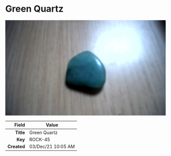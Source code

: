 # Green Quartz



<img height="300px" src="10083.jpg"/>

|       Field | Value                   |
|------------:|-------------------------|
|   **Title** | Green Quartz |
|     **Key** | ROCK-45 |
| **Created** | 03/Dec/21 10:05 AM |
        